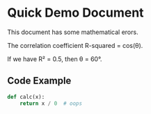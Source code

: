 # Quick Demo Document

This document has some mathematical erors.

The correlation coefficient R-squared = cos(θ).

If we have R² = 0.5, then θ = 60°.

## Code Example
```python
def calc(x):
    return x / 0  # oops
```

